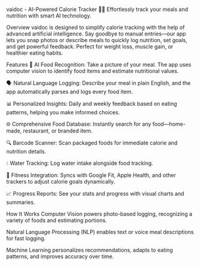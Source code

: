 vaidoc - AI-Powered Calorie Tracker 🍎🤖
Effortlessly track your meals and nutrition with smart AI technology.

Overview
vaidoc is designed to simplify calorie tracking with the help of advanced artificial intelligence. Say goodbye to manual entries—our app lets you snap photos or describe meals to quickly log nutrition, set goals, and get powerful feedback. Perfect for weight loss, muscle gain, or healthier eating habits.

Features
📸 AI Food Recognition: Take a picture of your meal. The app uses computer vision to identify food items and estimate nutritional values.

🗣️ Natural Language Logging: Describe your meal in plain English, and the app automatically parses and logs every food item.

📊 Personalized Insights: Daily and weekly feedback based on eating patterns, helping you make informed choices.

🌐 Comprehensive Food Database: Instantly search for any food—home-made, restaurant, or branded item.

🔍 Barcode Scanner: Scan packaged foods for immediate calorie and nutrition details.

💧 Water Tracking: Log water intake alongside food tracking.

🏃 Fitness Integration: Syncs with Google Fit, Apple Health, and other trackers to adjust calorie goals dynamically.

📈 Progress Reports: See your stats and progress with visual charts and summaries.

How It Works
Computer Vision powers photo-based logging, recognizing a variety of foods and estimating portions.

Natural Language Processing (NLP) enables text or voice meal descriptions for fast logging.

Machine Learning personalizes recommendations, adapts to eating patterns, and improves accuracy over time.
